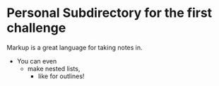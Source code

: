 # Personal Subdirectory for the first challenge #

Markup is a great language for taking notes in.

* You can even
  * make nested lists,
    * like for outlines!
